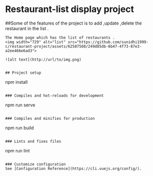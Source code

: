 # Restaurant-list display project
##Some of the features of the project is to add ,update ,delete the restaurant in the list .
```
The Home page which has the list of restaurants .
<img width="729" alt="list" src="https://github.com/sunidhi1999-c/restaurant-project/assets/62587560/249d85db-6b47-4f73-87e3-a2ee466e6ad3">

![alt text](http://url/to/img.png)
```
```

## Project setup
```
npm install
```

### Compiles and hot-reloads for development
```
npm run serve
```

### Compiles and minifies for production
```
npm run build
```

### Lints and fixes files
```
npm run lint
```

### Customize configuration
See [Configuration Reference](https://cli.vuejs.org/config/).
